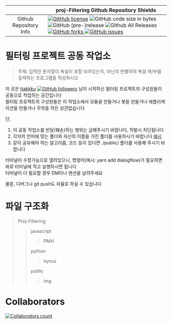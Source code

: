 |  | proj-Filtering Github Repository Shields |
|:-----------------------:| ------------------------- |
| Github Repository Info | [![GitHub license](https://img.shields.io/github/license/ttakkku/Filtering.svg?logo=Github&style=popout&logoColor=white)](https://github.com/ttakkku/Filtering/blob/%CE%BCBot-ver7/LICENSE) ![GitHub code size in bytes](https://img.shields.io/github/languages/code-size/ttakkku/Filtering.svg?logo=Github&style=popout&logoColor=white) ![GitHub (pre-)release](https://img.shields.io/github/release/ttakkku/Filtering/all.svg?logo=Github&style=popout&logoColor=white) ![Github All Releases](https://img.shields.io/github/downloads/ttakkku/Filtering/total.svg?logo=Github&style=popout&logoColor=white)[ ![GitHub forks](https://img.shields.io/github/forks/ttakkku/Filtering.svg?logo=Github&style=popout&logoColor=white)](https://github.com/ttakkku/Filtering/network)[ ![GitHub issues](https://img.shields.io/github/issues/ttakkku/Filtering.svg?logo=Github&style=popout&logoColor=white)](https://github.com/ttakkku/Filtering/issues) |


# 필터링 프로젝트 공동 작업소
> 주제: 입력된 문자열이 욕설이 포함 되어있는지, 아닌지 판별하여 욕설 여/부를 출력하는 프로그램을 작성하시오

이 곳은 [ttakkku](http://github.com/ttakkku) [![GitHub followers](https://img.shields.io/github/followers/ttakkku.svg?label=Follow&style=social)](https://github.com/ttakkku) 님이 시작하신 필터링 프로젝트의 구성원들이 공동으로 작업하는 공간입니다<br />
필터링 프로젝트의 구성원들은 이 작업소에서 모듈을 만들거나 봇을 만들거나 에플리케이션을 만들거나 무엇을 하든 상관없습니다

단,
1. 이 공동 작업소를 반달(훼손)하는 행위는 금해주시기 바랍니다, 적발시 차단됩니다
2. 각자의 언어에 맞는 폴더와 자신의 이름을 가진 폴더를 사용하시기 바랍니다 [예시](./javascript/PMH/index.js)
3. 같이 공유해야 하는 알고리즘, 코드 등이 있다면 ./public/ 폴더를 사용해 주시기 바랍니다

터미널이 수정가능으로 열려있으니, 명령어(예시: yarn add dialogflow)가 필요하면 바로 터미널에 적고 실행하시면 됩니다<br />
터미널이 더 필요할 경우 DM이나 멘션을 날려주세요

물론, 디버그나 git push도 자율로 하실 수 있습니다

# 파일 구조화

<!--


Proj-Fitering -- License & Readme.md & .gitgnore 
               |
                - Private - Other
               |
                - Public 


-->

> Proj-Filtering
>> javascript
>>> PMH
>>
>> python
>>> hynus
>>
>> public
>>> img
>>



# Collaborators

[![Collaborators count](https://img.shields.io/github/contributors/ttakkku/Filtering)](https://github.com/ttakkku/Filtering/graphs/contributors)

<!-- # Discord Support Guild

<!-- [![Proj-Filtering 공동 작업소](https://discordapp.com/api/guilds/586933011182911529/embed.png?style=banner2)](https://discord.gg/hwRgVYA) -->
